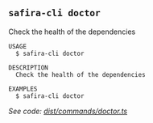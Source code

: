<!-- order:16 -->
<!-- PLEASE! Don't edit this file, auto generated! -->

## `safira-cli doctor`

Check the health of the dependencies

```
USAGE
  $ safira-cli doctor

DESCRIPTION
  Check the health of the dependencies

EXAMPLES
  $ safira-cli doctor
```

_See code: [dist/commands/doctor.ts](https://github.com/vfipaas/safira-cli/blob/v0.5.0/dist/commands/doctor.ts)_
